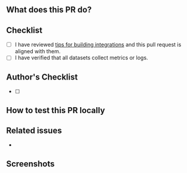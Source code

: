 <!-- Type of change
Please label this PR with one of the following labels, depending on the scope of your change:
- Bug
- Enhancement
- Breaking change
- Deprecation
-->

## What does this PR do?

<!-- Mandatory
Explain here the changes you made on the PR.
-->

## Checklist

- [ ] I have reviewed [tips for building integrations](https://github.com/elastic/integrations/blob/master/CONTRIBUTING.md#tips-for-building-integrations) and this pull request is aligned with them.
- [ ] I have verified that all datasets collect metrics or logs.

## Author's Checklist

<!-- Recommended
Add a checklist of things that are required to be reviewed in order to have the PR approved
-->
- [ ]

## How to test this PR locally

<!-- Recommended
Explain here how this PR will be tested by the reviewer: commands, dependencies, steps, etc.
-->

## Related issues

<!-- Recommended
Link related issues below. Insert the issue link or reference after the word "Closes" if merging this should automatically close it.

- Closes #123
- Relates #123
- Requires #123
- Supersedes #123
-->
-

## Screenshots

<!-- Optional
Add here screenshots presenting:
- Kibana UI forms presenting configuration options exposed by the integration
- dashboards with collected metrics or logs
-->
